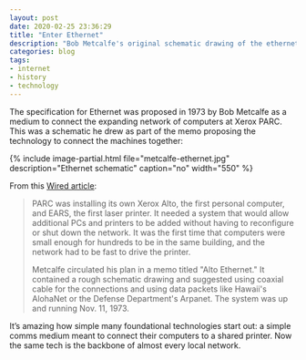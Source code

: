 ```yaml
---
layout: post
date: 2020-02-25 23:36:29
title: "Enter Ethernet"
description: "Bob Metcalfe's original schematic drawing of the ethernet spec."
categories: blog
tags:
- internet
- history
- technology
---
```


The specification for Ethernet was proposed in 1973 by Bob Metcalfe as a medium to connect the expanding network of computers at Xerox PARC. This was a schematic he drew as part of the memo proposing the technology to connect the machines together:

{% include image-partial.html file="metcalfe-ethernet.jpg" description="Ethernet schematic" caption="no" width="550" %}

From this [Wired article](https://www.wired.com/2008/05/dayintech-0522/ "Enter Ethernet"):

> PARC was installing its own Xerox Alto, the first personal computer, and EARS, the first laser printer. It needed a system that would allow additional PCs and printers to be added without having to reconfigure or shut down the network. It was the first time that computers were small enough for hundreds to be in the same building, and the network had to be fast to drive the printer.
>
> Metcalfe circulated his plan in a memo titled "Alto Ethernet." It contained a rough schematic drawing and suggested using coaxial cable for the connections and using data packets like Hawaii's AlohaNet or the Defense Department's Arpanet. The system was up and running Nov. 11, 1973.

It’s amazing how simple many foundational technologies start out: a simple comms medium meant to connect their computers to a shared printer. Now the same tech is the backbone of almost every local network.

